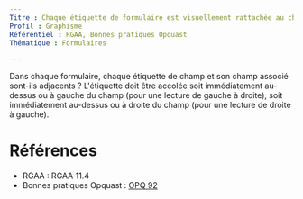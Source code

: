 ```yaml
---
Titre : Chaque étiquette de formulaire est visuellement rattachée au champ qu'elle décrit.
Profil : Graphisme
Référentiel : RGAA, Bonnes pratiques Opquast
Thématique : Formulaires

---
```

Dans chaque formulaire, chaque étiquette de champ et son champ associé sont-ils adjacents ? L'étiquette doit être accolée soit immédiatement au-dessus ou à gauche du champ (pour une lecture de gauche à droite), soit immédiatement au-dessus ou à droite du champ (pour une lecture de droite à gauche).

# Références

*   RGAA : RGAA 11.4
*   Bonnes pratiques Opquast : [OPQ 92](https://checklists.opquast.com/fr/qualiteweb/chaque-etiquette-de-formulaire-est-visuellement-rattachee-au-champ-quelle-decrit)
